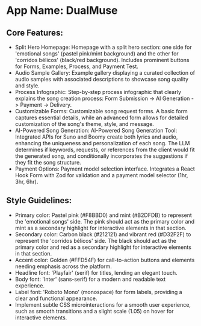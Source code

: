 # **App Name**: DualMuse

## Core Features:

- Split Hero Homepage: Homepage with a split hero section: one side for 'emotional songs' (pastel pink/mint background) and the other for 'corridos bélicos' (black/red background). Includes prominent buttons for Forms, Examples, Process, and Payment Test.
- Audio Sample Gallery: Example gallery displaying a curated collection of audio samples with associated descriptions to showcase song quality and style.
- Process Infographic: Step-by-step process infographic that clearly explains the song creation process: Form Submission -> AI Generation -> Payment -> Delivery.
- Customizable Forms: Customizable song request forms. A basic form captures essential details, while an advanced form allows for detailed customization of the song's theme, style, and message.
- AI-Powered Song Generation: AI-Powered Song Generation Tool: Integrated APIs for Suno and Boomy create both lyrics and audio, enhancing the uniqueness and personalization of each song. The LLM determines if keywords, requests, or references from the client would fit the generated song, and conditionally incorporates the suggestions if they fit the song structure.
- Payment Options: Payment model selection interface. Integrates a React Hook Form with Zod for validation and a payment model selector (1hr, 3hr, 6hr).

## Style Guidelines:

- Primary color: Pastel pink (#F8BBD0) and mint (#B2DFDB) to represent the 'emotional songs' side. The pink should act as the primary color and mint as a secondary highlight for interactive elements in that section.
- Secondary color: Carbon black (#212121) and vibrant red (#D32F2F) to represent the 'corridos bélicos' side. The black should act as the primary color and red as a secondary highlight for interactive elements in that section.
- Accent color: Golden (#FFD54F) for call-to-action buttons and elements needing emphasis across the platform.
- Headline font: 'Playfair' (serif) for titles, lending an elegant touch.
- Body font: 'Inter' (sans-serif) for a modern and readable text experience.
- Label font: 'Roboto Mono' (monospace) for form labels, providing a clear and functional appearance.
- Implement subtle CSS microinteractions for a smooth user experience, such as smooth transitions and a slight scale (1.05) on hover for interactive elements.